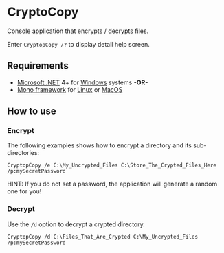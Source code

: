 # CryptoCopy

Console application that encrypts / decrypts files.

Enter `CryptopCopy /?` to display detail help screen.

## Requirements

* [Microsoft .NET](https://en.wikipedia.org/wiki/.NET_Framework) 4+ for [Windows](https://en.wikipedia.org/wiki/Microsoft_Windows) systems **-OR-**
* [Mono framework](https://en.wikipedia.org/wiki/Mono_%28software%29) for [Linux](https://en.wikipedia.org/wiki/Linux) or [MacOS](https://en.wikipedia.org/wiki/Mac_OS)

## How to use

### Encrypt

The following examples shows how to encrypt a directory and its sub-directories:

```dos
CryptopCopy /e C:\My_Uncrypted_Files C:\Store_The_Crypted_Files_Here /p:mySecretPassword
```

HINT: If you do not set a password, the application will generate a random one for you!

### Decrypt

Use the `/d` option to decrypt a crypted directory.

```dos
CryptopCopy /d C:\Files_That_Are_Crypted C:\My_Uncrypted_Files /p:mySecretPassword
```

